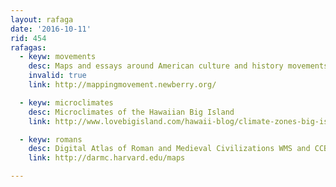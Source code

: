 ```yaml
---
layout: rafaga
date: '2016-10-11'
rid: 454
rafagas:
  - keyw: movements
    desc: Maps and essays around American culture and history movements via @realivansanchez
    invalid: true
    link: http://mappingmovement.newberry.org/

  - keyw: microclimates
    desc: Microclimates of the Hawaiian Big Island
    link: http://www.lovebigisland.com/hawaii-blog/climate-zones-big-island/

  - keyw: romans
    desc: Digital Atlas of Roman and Medieval Civilizations WMS and CCBY data
    link: http://darmc.harvard.edu/maps

---
```



